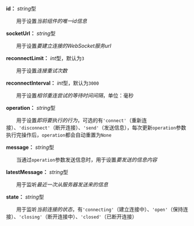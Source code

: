**id：** *string*型

　　用于设置*当前组件的唯一id信息*

**socketUrl：** *string*型

　　用于设置*要建立连接的WebSocket服务url*

**reconnectLimit：** *int*型，默认为`3`

　　用于设置*连接重试次数*

**reconnectInterval：** *int*型，默认为`3000`

　　用于设置*相邻重连尝试的等待时间间隔*，单位：毫秒

**operation：** *string*型

　　用于设置*即将要执行的行为*，可选的有`'connect'`（重新连接）、`'disconnect'`（断开连接）、`'send'`（发送信息），每次更新`operation`参数执行完操作后，`operation`都会自动重置为`None`

**message：** *string*型

　　当通过`operation`参数发送信息时，用于设置*要发送的信息内容*

**latestMessage：** *string*型

　　用于监听*最近一次从服务器发送来的信息*

**state：** *string*型

　　用于监听*当前连接的状态*，有`'connecting'`（建立连接中）、`'open'`（保持连接）、`'closing'`（断开连接中）、`'closed'`（已断开连接）